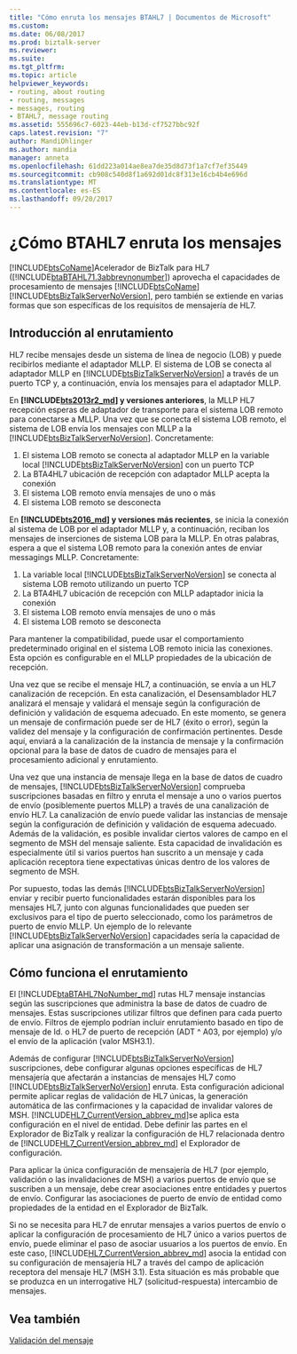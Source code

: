```yaml
---
title: "Cómo enruta los mensajes BTAHL7 | Documentos de Microsoft"
ms.custom: 
ms.date: 06/08/2017
ms.prod: biztalk-server
ms.reviewer: 
ms.suite: 
ms.tgt_pltfrm: 
ms.topic: article
helpviewer_keywords:
- routing, about routing
- routing, messages
- messages, routing
- BTAHL7, message routing
ms.assetid: 555696c7-6023-44eb-b13d-cf7527bbc92f
caps.latest.revision: "7"
author: MandiOhlinger
ms.author: mandia
manager: anneta
ms.openlocfilehash: 61dd223a014ae8ea7de35d8d73f1a7cf7ef35449
ms.sourcegitcommit: cb908c540d8f1a692d01dc8f313e16cb4b4e696d
ms.translationtype: MT
ms.contentlocale: es-ES
ms.lasthandoff: 09/20/2017
---
```

# <a name="how-btahl7-routes-messages"></a>¿Cómo BTAHL7 enruta los mensajes
[!INCLUDE[btsCoName](../../includes/btsconame-md.md)]Acelerador de BizTalk para HL7 ([!INCLUDE[btaBTAHL71.3abbrevnonumber](../../includes/btabtahl71-3abbrevnonumber-md.md)]) aprovecha el capacidades de procesamiento de mensajes [!INCLUDE[btsCoName](../../includes/btsconame-md.md)] [!INCLUDE[btsBizTalkServerNoVersion](../../includes/btsbiztalkservernoversion-md.md)], pero también se extiende en varias formas que son específicas de los requisitos de mensajería de HL7.  

## <a name="routing-overview"></a>Introducción al enrutamiento

HL7 recibe mensajes desde un sistema de línea de negocio (LOB) y puede recibirlos mediante el adaptador MLLP. El sistema de LOB se conecta al adaptador MLLP en [!INCLUDE[btsBizTalkServerNoVersion](../../includes/btsbiztalkservernoversion-md.md)] a través de un puerto TCP y, a continuación, envía los mensajes para el adaptador MLLP.

En  **[!INCLUDE[bts2013r2_md](../../includes/bts2013r2-md.md)] y versiones anteriores**, la MLLP HL7 recepción esperas de adaptador de transporte para el sistema LOB remoto para conectarse a MLLP. Una vez que se conecta el sistema LOB remoto, el sistema de LOB envía los mensajes con MLLP a la [!INCLUDE[btsBizTalkServerNoVersion](../../includes/btsbiztalkservernoversion-md.md)]. Concretamente: 

1. El sistema LOB remoto se conecta al adaptador MLLP en la variable local [!INCLUDE[btsBizTalkServerNoVersion](../../includes/btsbiztalkservernoversion-md.md)] con un puerto TCP 
2. La BTA4HL7 ubicación de recepción con adaptador MLLP acepta la conexión 
3. El sistema LOB remoto envía mensajes de uno o más 
4. El sistema LOB remoto se desconecta

En  **[!INCLUDE[bts2016_md](../../includes/bts2016-md.md)] y versiones más recientes**, se inicia la conexión al sistema de LOB por el adaptador MLLP y, a continuación, reciban los mensajes de inserciones de sistema LOB para la MLLP. En otras palabras, espera a que el sistema LOB remoto para la conexión antes de enviar messagings MLLP. Concretamente: 

1. La variable local [!INCLUDE[btsBizTalkServerNoVersion](../../includes/btsbiztalkservernoversion-md.md)] se conecta al sistema LOB remoto utilizando un puerto TCP 
2. La BTA4HL7 ubicación de recepción con MLLP adaptador inicia la conexión 
3. El sistema LOB remoto envía mensajes de uno o más 
4. El sistema LOB remoto se desconecta 

Para mantener la compatibilidad, puede usar el comportamiento predeterminado original en el sistema LOB remoto inicia las conexiones. Esta opción es configurable en el MLLP propiedades de la ubicación de recepción. 
 
Una vez que se recibe el mensaje HL7, a continuación, se envía a un HL7 canalización de recepción. En esta canalización, el Desensamblador HL7 analizará el mensaje y validará el mensaje según la configuración de definición y validación de esquema adecuado. En este momento, se genera un mensaje de confirmación puede ser de HL7 (éxito o error), según la validez del mensaje y la configuración de confirmación pertinentes. Desde aquí, enviará a la canalización de la instancia de mensaje y la confirmación opcional para la base de datos de cuadro de mensajes para el procesamiento adicional y enrutamiento.  
  
 Una vez que una instancia de mensaje llega en la base de datos de cuadro de mensajes, [!INCLUDE[btsBizTalkServerNoVersion](../../includes/btsbiztalkservernoversion-md.md)] comprueba suscripciones basadas en filtro y enruta el mensaje a uno o varios puertos de envío (posiblemente puertos MLLP) a través de una canalización de envío HL7. La canalización de envío puede validar las instancias de mensaje según la configuración de definición y validación de esquema adecuado. Además de la validación, es posible invalidar ciertos valores de campo en el segmento de MSH del mensaje saliente. Esta capacidad de invalidación es especialmente útil si varios puertos han suscrito a un mensaje y cada aplicación receptora tiene expectativas únicas dentro de los valores de segmento de MSH.  
  
 Por supuesto, todas las demás [!INCLUDE[btsBizTalkServerNoVersion](../../includes/btsbiztalkservernoversion-md.md)] enviar y recibir puerto funcionalidades estarán disponibles para los mensajes HL7, junto con algunas funcionalidades que pueden ser exclusivos para el tipo de puerto seleccionado, como los parámetros de puerto de envío MLLP. Un ejemplo de lo relevante [!INCLUDE[btsBizTalkServerNoVersion](../../includes/btsbiztalkservernoversion-md.md)] capacidades sería la capacidad de aplicar una asignación de transformación a un mensaje saliente.  
  
## <a name="how-routing-works"></a>Cómo funciona el enrutamiento

El [!INCLUDE[btaBTAHL7NoNumber_md](../../includes/btabtahl7nonumber-md.md)] rutas HL7 mensaje instancias según las suscripciones que administra la base de datos de cuadro de mensajes. Estas suscripciones utilizar filtros que definen para cada puerto de envío. Filtros de ejemplo podrían incluir enrutamiento basado en tipo de mensaje de Id. o HL7 de puerto de recepción (ADT ^ A03, por ejemplo) y/o el envío de la aplicación (valor MSH3.1).  
  
 Además de configurar [!INCLUDE[btsBizTalkServerNoVersion](../../includes/btsbiztalkservernoversion-md.md)] suscripciones, debe configurar algunas opciones específicas de HL7 mensajería que afectarán a instancias de mensajes HL7 como [!INCLUDE[btsBizTalkServerNoVersion](../../includes/btsbiztalkservernoversion-md.md)] enruta. Esta configuración adicional permite aplicar reglas de validación de HL7 únicas, la generación automática de las confirmaciones y la capacidad de invalidar valores de MSH. [!INCLUDE[HL7_CurrentVersion_abbrev_md](../../includes/hl7-currentversion-abbrev-md.md)]se aplica esta configuración en el nivel de entidad. Debe definir las partes en el Explorador de BizTalk y realizar la configuración de HL7 relacionada dentro de [!INCLUDE[HL7_CurrentVersion_abbrev_md](../../includes/hl7-currentversion-abbrev-md.md)] el Explorador de configuración.  
  
 Para aplicar la única configuración de mensajería de HL7 (por ejemplo, validación o las invalidaciones de MSH) a varios puertos de envío que se suscriben a un mensaje, debe crear asociaciones entre entidades y puertos de envío. Configurar las asociaciones de puerto de envío de entidad como propiedades de la entidad en el Explorador de BizTalk.  
  
 Si no se necesita para HL7 de enrutar mensajes a varios puertos de envío o aplicar la configuración de procesamiento de HL7 único a varios puertos de envío, puede eliminar el paso de asociar usuarios a los puertos de envío. En este caso, [!INCLUDE[HL7_CurrentVersion_abbrev_md](../../includes/hl7-currentversion-abbrev-md.md)] asocia la entidad con su configuración de mensajería HL7 a través del campo de aplicación receptora del mensaje HL7 (MSH 3.1). Esta situación es más probable que se produzca en un interrogative HL7 (solicitud-respuesta) intercambio de mensajes.  
  
## <a name="see-also"></a>Vea también  
 [Validación del mensaje](../../adapters-and-accelerators/accelerator-hl7/message-validation.md)